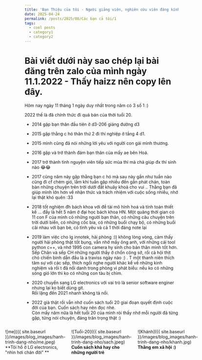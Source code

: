 ```yaml
---
title: 'Bạn Thiệu của tôi - Người giảng viên, nghiên cứu viên đáng kính trọng, và yêu mến'
date: 2025-04-24
permalink: /posts/2025/08/Các bạn cả tôi/1
tags:
  - cool posts
  - category1
  - category2
---
```

# Bài viết dưới này sao chép lại bài đăng trên zalo của mình ngày 11.1.2022 - Thấy haizz nên copy lên đây.

Hôm nay ngày 11 tháng 1 ngày duy nhất trong năm có 3 số 1 :)

2022 thế là đã chính thức đi quá bán của thời tuổi 20.

- 2014 gặp bạn thân đầu tiên ở d3-206 giảng đường d3  
- 2015 gặp thằng c hó thân thứ 2 đi thí nghiệp ở tầng 4 d1.  
- 2015 mình cũng đã nói những lời yêu với người con gái mình thương.  
- 2016 gặp và trở thành đám bạn thân của mấy ae bên Hoá.  
- 2017 trở thành tình nguyện viên tiếp sức mùa thi mà chả giúp đx thí sinh nào 😂😂  

- 2017 cũng năm này gặp thằng bạn c hó mà sau này gần như tuần nào cũng đi cf chém gió, lắm khi tuần gặp nhiều đến gần phát chán, toàn bàn những chuyện trên trời dưới đất khuây khoả cho vui .. Thằng bạn đã giúp mình lớn hơn về nhận thức và trách nhiệm với cuộc sống nhiều, nhớ lại thật khó quên :33  

- 2018 tốt nghiệm đh bách khoa với đề tài mô hình hoá và tính toán thiết kế … đấy là hết 5 năm ở đại học bách khoa HN. Một quãng thời gian có 11 con F  của mình có những người bạn thân, có những câu chuyện trên trời dưới biển, có những cốc bia, có những buổi chạy bộ, có những buổi cãi nhau với bạn bè, có tình yêu và cả 1 thời đáng note lại  

- 2019 làm việc cho lg innotek, hải phòng :)) không lòng vòng, cảm thấy người hải phòng thật tốt bụng, vẫn nhớ mấy ông anh, với những cái tool python c++, và nhớ 1995 con camera hy sinh cho bản thân mình tốt hơn. Sếp Chăn và sếp CH những người thầy ở chốn công sở, rồi cả hội thịt chó chiến binh dẫn đầu là a traviss ngày nào :) . T một thanh niên thích tâm sự với các sếp, thích ngồi nghe người khác kể về những kinh nghiệm và rồi t đã nổi danh trong phòng vì phát biểu: nếu ko có những sóng gió lớn thì ko có những con tàu bị chìm.  

- 2020 chuyển sang LG electronics với vai trò là senior software enginer nhưng lại ko biết dùng git.  
Rồi lặng đến 2021 nhanh không tả nổi.  
- 2022 già thật rồi vẫn nhớ cuốn sách tuổi 20 giai đoạn quyết định cuộc đời của bạn. Cuốn sách hay nên đọc nhé.  
Còn mấy năm nữa là hết tuổi 20 của mình ròi thấy nhớ mỗi người đã từng gặp, từng nói chuyện, đáng trân trọng thật :)  

<div style="display: flex; justify-content: center; gap: 20px;">

  ![me]({{ site.baseurl }}/images/blog_images/hanh-trinh-dang-nho/me.jpeg)
  <br>
  **Tôi hồ ở LG electronics, "nhìn hơi chán đời" **

  ![Tuổi-20]({{ site.baseurl }}/images/blog_images/hanh-trinh-dang-nho/sach.jpeg)
  <br>
  **Cuốn sách khá hay cho những người trẻ**

  ![Khánh]({{ site.baseurl }}/images/blog_images/hanh-trinh-dang-nho/khanh.jpg)
  <br>
  **Thằng em xã hội :)**

</div>

